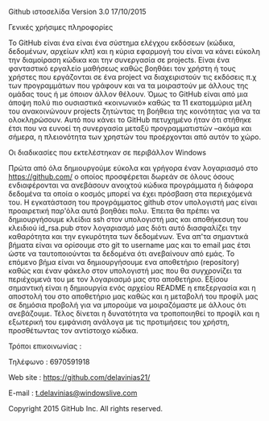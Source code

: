 Github ιστοσελίδα Version 3.0   17/10/2015


Γενικές χρήσιμες πληροφορίες

Το GitHub είναι ένα είναι ένα σύστημα ελέγχου εκδόσεων (κώδικα, δεδομένων, αρχείων κλπ) και η κύρια εφαρμογή του είναι να κάνει εύκολη την διαμοίραση κώδικα και την συνεργασία σε projects. Είναι ένα φανταστικό εργαλείο μαθήσεως  καθώς βοηθάει τον χρήστη ή τους χρήστες που εργάζονται σε ένα project να διαχειριστούν τις εκδόσεις π.χ των προγραμμάτων που γράφουν και να τα μοιραστούν με άλλους της ομάδας τους ή με όποιον άλλον θέλουν. Όμως το GitHub είναι από μια άποψη πολύ πιο ουσιαστικά «κοινωνικό» καθώς τα 11 εκατομμύρια μέλη του ανακοινώνουν projects ζητώντας τη βοήθεια της κοινότητας για να τα ολοκληρώσουν. Αυτό που κάνει το GitHub πετυχημένο ήταν ότι στήθηκε έτσι που να ευνοεί τη συνεργασία μεταξύ προγραμματιστών –ακόμα και σήμερα, η πλειονότητα των χρηστών του προέρχονται από αυτόν το χώρο.


Οι διαδικασίες που εκτελέστηκαν σε περιβάλλον Windows

Πρώτα από όλα δημιουργούμε εύκολα και γρήγορα έναν λογαριασμό στο https://github.com/ ο οποίος προσφέρεται δωρεάν σε όλους όσους ενδιαφέρονται να ανεβάσουν ανοιχτού κώδικα προγράμματα ή διάφορα δεδομένα τα οποία ο κοσμός μπορεί να έχει πρόσβαση στα περιεχόμενά του. 
Η εγκατάσταση του προγράμματος github στον υπολογιστή μας είναι προαιρετική παρ'όλα αυτά βοηθάει πολυ. Έπειτα θα πρέπει να δημιουργήσουμε κλείδια ssh στον υπολογιστή μας και αποθήκεσυη του κλειδιού  id_rsa.pub στον λογαριασμό μας διότι αυτό διασφαλίζει την καθαρότητα και την εγκυρότητα των δεδομένων.
Ένα απ'τα σημαντικά βήματα είναι να ορίσουμε στο git το username μας και το email μας έτσι ώστε να ταυτοποιούνται τα δεδομένα ότι ανεβαίνουν από εμάς. Το επόμενο βήμα είναι να δημιουργήσουμε ενα αποθετήριο (repository) καθώς και έναν φάκελο στον υπολογιστή μας που θα συγχρονίζει τα περιέχομενά του με τον λογαριασμό μας στο αποθετήριο. 
Εξίσου σημαντική είναι η δημιουργία ενός αρχείου README η επεξεργασία και η αποστολή του στο αποθετήριο μας καθώς και η μεταβολή του προφίλ μας σε δημόσια προβολή για να μπορούμε να μοιραζόμαστε με άλλους ότι ανεβάζουμε.
Τέλος δίνεται η δυνατότητα να τροποποιηθεί το προφίλ και η εξωτερική του εμφάνιση ανάλογα με τις προτιμήσεις του χρήστη, προσθέτωντας τον αντίστοιχο κώδικα.



Τρόποι επικοινωνίας :

Τηλέφωνο : 6970591918

Web site : https://github.com/delavinias21/

E-mail   : t.delavinias@windowslive.com



Copyright 2015 GitHub Inc. All rights reserved.
